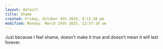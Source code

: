 ```yaml
---
layout: default
title: Shame
created: Friday, October 4th 2024, 9:12:20 pm
modified: Monday, March 24th 2025, 12:57:10 am
---
```


Just because I feel shame, doesn’t make it true and doesn’t mean it will last forever.